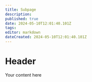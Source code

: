 ```yaml
---
title: Subpage
description: 
published: true
date: 2024-05-10T12:01:40.101Z
tags: 
editor: markdown
dateCreated: 2024-05-10T12:01:40.101Z
---
```


# Header
Your content here